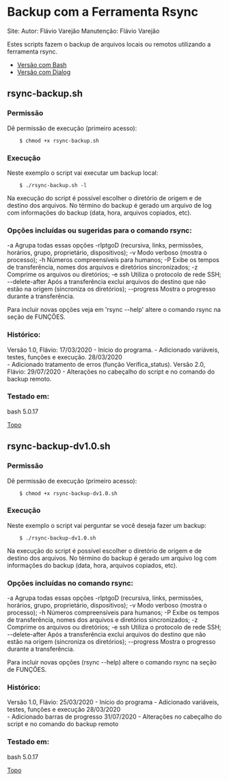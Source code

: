 # Backup com a Ferramenta Rsync

Site:
Autor:      Flávio Varejão
Manutenção: Flávio Varejão

Estes scripts fazem o backup de arquivos locais ou remotos utilizando a ferramenta rsync.

<a name="ancora"></a>
- [Versão com Bash](#ancora1)
- [Versão com Dialog](#ancora2)

<a id="ancora1"></a>
## rsync-backup.sh
>
### Permissão

Dê permissão de execução (primeiro acesso):
```
    $ chmod +x rsync-backup.sh
```

### Execução

Neste exemplo o script vai executar um backup local:
```
    $ ./rsync-backup.sh -l
``` 
 
Na execução do script é possível escolher o diretório de origem e de destino dos arquivos. 
No término do backup é gerado um arquivo de log com informações do backup 
(data, hora, arquivos copiados, etc).

### Opções incluídas ou sugeridas para o comando rsync:

-a Agrupa todas essas opções -rlptgoD (recursiva, links, permissões, horários, grupo, proprietário, dispositivos);
-v Modo verboso (mostra o processo);
-h Números compreensíveis para humanos;
-P Exibe os tempos de transferência, nomes dos arquivos e diretórios sincronizados;
-z Comprime os arquivos ou diretórios;
-e ssh Utiliza o protocolo de rede SSH;
--delete-after Após a transferência exclui arquivos do destino que não estão na origem (sincroniza os diretórios);
--progress Mostra o progresso durante a transferência.

Para incluir novas opções veja em 'rsync --help' altere o comando rsync na seção de FUNÇÕES.

### Histórico:

  Versão 1.0, Flávio:
    17/03/2020
      - Início do programa.
      - Adicionado variáveis, testes, funções e execução.
    28/03/2020         
      - Adicionado tratamento de erros (função Verifica_status).
  Versão 2.0, Flávio:
    29/07/2020
      - Alterações no cabeçalho do script e no comando do backup remoto.

### Testado em:

  bash 5.0.17
  
[Topo](#ancora)

<a id="ancora1"></a>
## rsync-backup-dv1.0.sh
>
### Permissão

Dê permissão de execução (primeiro acesso):
```
    $ chmod +x rsync-backup-dv1.0.sh
```

### Execução

Neste exemplo o script vai perguntar se você deseja fazer um backup:
```
    $ ./rsync-backup-dv1.0.sh
```

Na execução do script é possível escolher o diretório de origem e de destino dos arquivos.
No término do backup é gerado um arquivo log com informações do backup 
(data, hora, arquivos copiados, etc).

### Opções incluídas no comando rsync:

-a Agrupa todas essas opções -rlptgoD (recursiva, links, permissões, horários, grupo, proprietário, dispositivos);
-v Modo verboso (mostra o processo);
-h Números compreensíveis para humanos;
-P Exibe os tempos de transferência, nomes dos arquivos e diretórios sincronizados;
-z Comprime os arquivos ou diretórios;
-e ssh Utiliza o protocolo de rede SSH;
--delete-after Após a transferência exclui arquivos do destino que não estão na origem (sincroniza os diretórios);
--progress Mostra o progresso durante a transferência.

Para incluir novas opções (rsync --help) altere o comando rsync na seção de FUNÇÕES.

### Histórico:

  Versão 1.0, Flávio:
    25/03/2020
      - Início do programa
      - Adicionado variáveis, testes, funções e execução
    28/03/2020         
      - Adicionado barras de progresso
    31/07/2020
      - Alterações no cabeçalho do script e no comando do backup remoto

### Testado em:
  
  bash 5.0.17

[Topo](#ancora)
